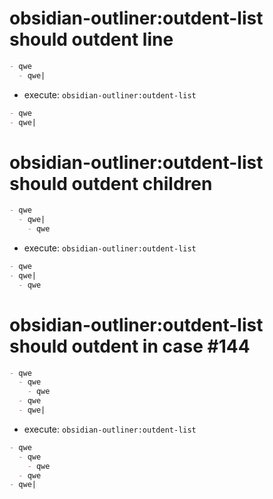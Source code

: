 # obsidian-outliner:outdent-list should outdent line

```md
- qwe
  - qwe|
```

- execute: `obsidian-outliner:outdent-list`

```md
- qwe
- qwe|
```

# obsidian-outliner:outdent-list should outdent children

```md
- qwe
  - qwe|
    - qwe
```

- execute: `obsidian-outliner:outdent-list`

```md
- qwe
- qwe|
  - qwe
```

# obsidian-outliner:outdent-list should outdent in case #144

```md
- qwe
  - qwe
    - qwe
  - qwe
  - qwe|
```

- execute: `obsidian-outliner:outdent-list`

```md
- qwe
  - qwe
    - qwe
  - qwe
- qwe|
```
